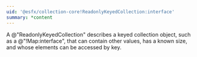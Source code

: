 ```yaml
---
uid: '@esfx/collection-core!ReadonlyKeyedCollection:interface'
summary: *content
---
```


A @"ReadonlyKeyedCollection" describes a keyed collection object, such as a @"!Map:interface",
that can contain other values, has a known size, and whose elements can be accessed by key.